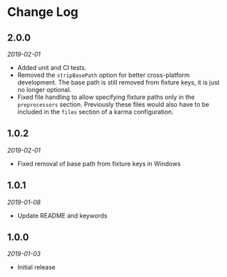 # Change Log

## 2.0.0

*2019-02-01*

- Added unit and CI tests.
- Removed the `stripBasePath` option for better cross-platform development. The
  base path is still removed from fixture keys, it is just no longer optional.
- Fixed file handling to allow specifying fixture paths only in the
  `preprocessors` section. Previously these files would also have to be included
  in the `files` section of a karma configuration.

## 1.0.2

*2019-02-01*

- Fixed removal of base path from fixture keys in Windows

## 1.0.1

*2019-01-08*

- Update README and keywords

## 1.0.0

*2019-01-03*

- Initial release
